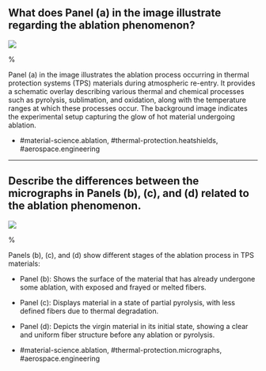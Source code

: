     
## What does Panel (a) in the image illustrate regarding the ablation phenomenon?

![](https://cdn.mathpix.com/cropped/2024_06_05_af72f70fe3a00d9900e5g-1.jpg?height=1198&width=1534&top_left_y=123&top_left_x=128)

%

Panel (a) in the image illustrates the ablation process occurring in thermal protection systems (TPS) materials during atmospheric re-entry. It provides a schematic overlay describing various thermal and chemical processes such as pyrolysis, sublimation, and oxidation, along with the temperature ranges at which these processes occur. The background image indicates the experimental setup capturing the glow of hot material undergoing ablation.

- #material-science.ablation, #thermal-protection.heatshields, #aerospace.engineering

---

## Describe the differences between the micrographs in Panels (b), (c), and (d) related to the ablation phenomenon.

![](https://cdn.mathpix.com/cropped/2024_06_05_af72f70fe3a00d9900e5g-1.jpg?height=1198&width=1534&top_left_y=123&top_left_x=128)

%

Panels (b), (c), and (d) show different stages of the ablation process in TPS materials:

- Panel (b): Shows the surface of the material that has already undergone some ablation, with exposed and frayed or melted fibers.
- Panel (c): Displays material in a state of partial pyrolysis, with less defined fibers due to thermal degradation.
- Panel (d): Depicts the virgin material in its initial state, showing a clear and uniform fiber structure before any ablation or pyrolysis.

- #material-science.ablation, #thermal-protection.micrographs, #aerospace.engineering